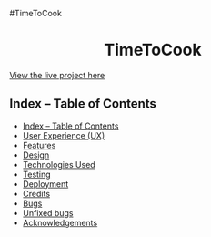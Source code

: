 #TimeToCook
<h1 align="center">TimeToCook</h1>

[View the live project here](https://timetocook-7eed92e3f20e.herokuapp.com/)

## Index – Table of Contents
- [Index – Table of Contents](#index--table-of-contents)
- [User Experience (UX)](#user-experience-ux)
- [Features](#features)
- [Design](#design)
- [Technologies Used](#technologies-used)
- [Testing](#testing)
- [Deployment](#deployment)
- [Credits](#credits)
- [Bugs](#bugs)
- [Unfixed bugs](#unfixed-bugs)
- [Acknowledgements](#acknowledgements)